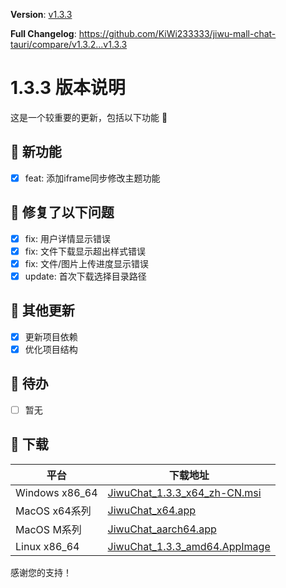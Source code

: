 **Version**: [v1.3.3](https://github.com/KiWi233333/jiwu-mall-chat-tauri/blob/main/.github/releasemd/v1.3.3.md)

**Full Changelog**: <https://github.com/KiWi233333/jiwu-mall-chat-tauri/compare/v1.3.2...v1.3.3>

# 1.3.3 版本说明

这是一个较重要的更新，包括以下功能 🧪

## 🔮 新功能

- [x] feat: 添加iframe同步修改主题功能

## 🔨 修复了以下问题

- [x] fix: 用户详情显示错误
- [x] fix: 文件下载显示超出样式错误
- [x] fix: 文件/图片上传进度显示错误
- [x] update: 首次下载选择目录路径

## 🧿 其他更新

- [x] 更新项目依赖
- [x] 优化项目结构

## 📌 待办

- [ ] 暂无

## 🧪 下载

| 平台 | 下载地址 |
| --- | --- |
| Windows x86_64 | [JiwuChat_1.3.3_x64_zh-CN.msi](https://github.com/KiWi233333/jiwu-mall-chat-tauri/releases/download/v1.3.3/JiwuChat_1.3.3_x64_zh-CN.msi) |
| MacOS x64系列 | [JiwuChat_x64.app](https://github.com/KiWi233333/jiwu-mall-chat-tauri/releases/download/v1.3.3/JiwuChat_x64.app) |
| MacOS M系列 | [JiwuChat_aarch64.app](https://github.com/KiWi233333/jiwu-mall-chat-tauri/releases/download/v1.3.3/JiwuChat_aarch64.app) |
| Linux x86_64 | [JiwuChat_1.3.3_amd64.AppImage](https://github.com/KiWi233333/jiwu-mall-chat-tauri/releases/download/v1.3.3/JiwuChat_1.3.3_amd64.AppImage) |

感谢您的支持！
